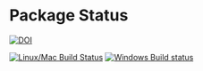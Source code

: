 # Package Status

[![DOI](https://zenodo.org/badge/25918430.svg)](https://zenodo.org/badge/latestdoi/25918430)

[![Linux/Mac Build Status](https://travis-ci.org/juliangehring/Bootstrap.jl.svg?branch=master)](https://travis-ci.org/juliangehring/Bootstrap.jl)
[![Windows Build status](https://ci.appveyor.com/api/projects/status/l8qifrqaj3gxloxg/branch/master?svg=true)](https://ci.appveyor.com/project/juliangehring/bootstrap-jl-433wi/branch/master)

